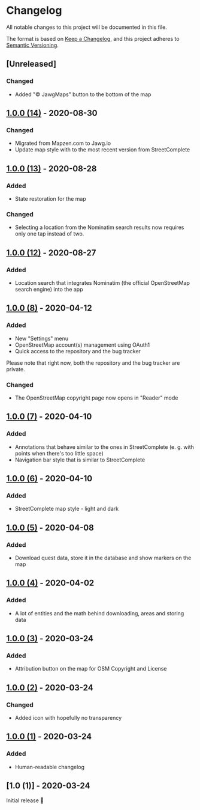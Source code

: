 # Changelog
All notable changes to this project will be documented in this file.

The format is based on [Keep a Changelog](https://keepachangelog.com/en/1.0.0/),
and this project adheres to [Semantic Versioning](https://semver.org/spec/v2.0.0.html).

## [Unreleased]

### Changed
- Added "© JawgMaps" button to the bottom of the map

## [1.0.0 (14)] - 2020-08-30

### Changed
- Migrated from Mapzen.com to Jawg.io
- Update map style with to the most recent version from StreetComplete

## [1.0.0 (13)] - 2020-08-28

### Added
- State restoration for the map

### Changed
- Selecting a location from the Nominatim search results now requires only one tap instead of two.

## [1.0.0 (12)] - 2020-08-27

### Added
- Location search that integrates Nominatim (the official OpenStreetMap search engine) into the app

## [1.0.0 (8)] - 2020-04-12

### Added
- New "Settings" menu
- OpenStreetMap account(s) management using OAuth1
- Quick access to the repository and the bug tracker

Please note that right now, both the repository and the bug tracker are private.

### Changed
- The OpenStreetMap copyright page now opens in "Reader" mode

## [1.0.0 (7)] - 2020-04-10

### Added
- Annotations that behave similar to the ones in StreetComplete (e. g. with  points when there's too little space)
- Navigation bar style that is similar to StreetComplete

## [1.0.0 (6)] - 2020-04-10

### Added
- StreetComplete map style - light and dark

## [1.0.0 (5)] - 2020-04-08

### Added
- Download quest data, store it in the database and show markers on the map

## [1.0.0 (4)] - 2020-04-02

### Added
- A lot of entities and the math behind downloading, areas and storing data

## [1.0.0 (3)] - 2020-03-24

### Added
- Attribution button on the map for OSM Copyright and License

## [1.0.0 (2)] - 2020-03-24

### Changed
- Added icon with hopefully no transparency

## [1.0.0 (1)] - 2020-03-24

### Added
- Human-readable changelog

## [1.0 (1)] - 2020-03-24

Initial release 🎉

[1.0.0 (1)]: https://github.com/wtimme/OSM-Surveyor/compare/builds/beta/1.0-1...builds/beta/1.0.0-1
[1.0.0 (2)]: https://github.com/wtimme/OSM-Surveyor/compare/builds/beta/1.0.0-1...builds/beta/1.0.0-2
[1.0.0 (3)]: https://github.com/wtimme/OSM-Surveyor/compare/builds/beta/1.0.0-2...builds/beta/1.0.0-3
[1.0.0 (4)]: https://github.com/wtimme/OSM-Surveyor/compare/builds/beta/1.0.0-3...builds/beta/1.0.0-4
[1.0.0 (5)]: https://github.com/wtimme/OSM-Surveyor/compare/builds/beta/1.0.0-4...builds/beta/1.0.0-5
[1.0.0 (6)]: https://github.com/wtimme/OSM-Surveyor/compare/builds/beta/1.0.0-5...builds/beta/1.0.0-6
[1.0.0 (7)]: https://github.com/wtimme/OSM-Surveyor/compare/builds/beta/1.0.0-6...builds/beta/1.0.0-7
[1.0.0 (8)]: https://github.com/wtimme/OSM-Surveyor/compare/builds/beta/1.0.0-7...builds/beta/1.0.0-8
[1.0.0 (12)]: https://github.com/wtimme/OSM-Surveyor/compare/builds/beta/1.0.0-8...builds/beta/1.0.0-12
[1.0.0 (13)]: https://github.com/wtimme/OSM-Surveyor/compare/builds/beta/1.0.0-12...builds/beta/1.0.0-13
[1.0.0 (14)]: https://github.com/wtimme/OSM-Surveyor/compare/builds/beta/1.0.0-13...builds/beta/1.0.0-14
